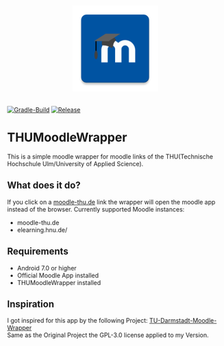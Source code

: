 <div align="center">
  <img width="200" src="./docs/assets/logo.png">
  <br><br>
</div>

[![Gradle-Build](https://github.com/wolfwarrior666/THUMoodleWrapper/actions/workflows/gradle.yml/badge.svg)](https://github.com/wolfwarrior666/THUMoodleWrapper/actions/workflows/gradle.yml)
[![Release](https://img.shields.io/github/v/release/wolfwarrior666/THUMoodleWrapper?include_prereleases&style=plastic)]( https://github.com/wolfwarrior666/THUMoodleWrapper/releases)

# THUMoodleWrapper

This is a simple moodle wrapper for moodle links of the THU(Technische Hochschule Ulm/University of Applied Science).  

## What does it do?

If you click on a [moodle-thu.de](https://moodle-thu.de) link the wrapper will open the moodle app instead of the browser.
Currently supported Moodle instances:
- moodle-thu.de
- elearning.hnu.de/

## Requirements

* Android 7.0 or higher
* Official Moodle App installed
* THUMoodleWrapper installed

## Inspiration

I got inspired for this app by the following Project: [TU-Darmstadt-Moodle-Wrapper](https://github.com/JonasBernard/TU-Darmstadt-Moodle-Wrapper)  
Same as the Original Project the GPL-3.0 license applied to my Version.
